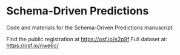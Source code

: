 # Schema-Driven Predictions
Code and materials for the Schema-Driven Predictions manuscript.

Find the public registration at https://osf.io/e2p9f
Full dataset at: https://osf.io/nwe6c/